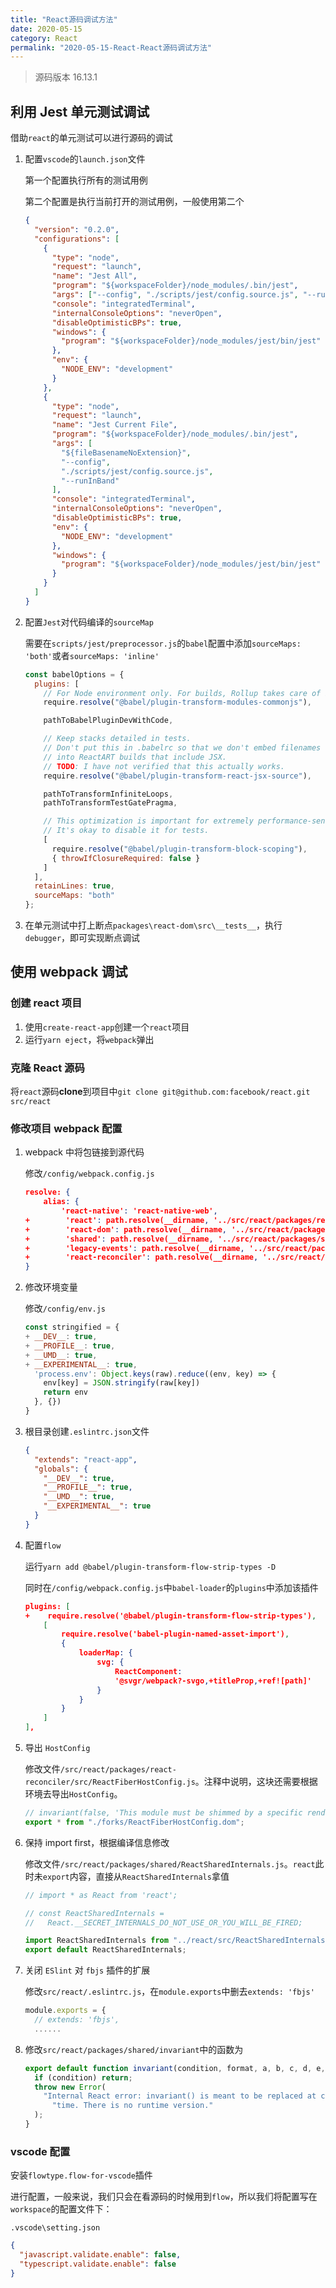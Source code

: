 ```yaml
---
title: "React源码调试方法"
date: 2020-05-15
category: React
permalink: "2020-05-15-React-React源码调试方法"
---
```


> 源码版本 16.13.1

## 利用 Jest 单元测试调试

借助`react`的单元测试可以进行源码的调试

1. 配置`vscode`的`launch.json`文件

   第一个配置执行所有的测试用例

   第二个配置是执行当前打开的测试用例，一般使用第二个

   ```json
   {
     "version": "0.2.0",
     "configurations": [
       {
         "type": "node",
         "request": "launch",
         "name": "Jest All",
         "program": "${workspaceFolder}/node_modules/.bin/jest",
         "args": ["--config", "./scripts/jest/config.source.js", "--runInBand"],
         "console": "integratedTerminal",
         "internalConsoleOptions": "neverOpen",
         "disableOptimisticBPs": true,
         "windows": {
           "program": "${workspaceFolder}/node_modules/jest/bin/jest"
         },
         "env": {
           "NODE_ENV": "development"
         }
       },
       {
         "type": "node",
         "request": "launch",
         "name": "Jest Current File",
         "program": "${workspaceFolder}/node_modules/.bin/jest",
         "args": [
           "${fileBasenameNoExtension}",
           "--config",
           "./scripts/jest/config.source.js",
           "--runInBand"
         ],
         "console": "integratedTerminal",
         "internalConsoleOptions": "neverOpen",
         "disableOptimisticBPs": true,
         "env": {
           "NODE_ENV": "development"
         },
         "windows": {
           "program": "${workspaceFolder}/node_modules/jest/bin/jest"
         }
       }
     ]
   }
   ```

2. 配置`Jest`对代码编译的`sourceMap`

   需要在`scripts/jest/preprocessor.js`的`babel`配置中添加`sourceMaps: 'both'`或者`sourceMaps: 'inline'`

   ```js {25}
   const babelOptions = {
     plugins: [
       // For Node environment only. For builds, Rollup takes care of ESM.
       require.resolve("@babel/plugin-transform-modules-commonjs"),

       pathToBabelPluginDevWithCode,

       // Keep stacks detailed in tests.
       // Don't put this in .babelrc so that we don't embed filenames
       // into ReactART builds that include JSX.
       // TODO: I have not verified that this actually works.
       require.resolve("@babel/plugin-transform-react-jsx-source"),

       pathToTransformInfiniteLoops,
       pathToTransformTestGatePragma,

       // This optimization is important for extremely performance-sensitive (e.g. React source).
       // It's okay to disable it for tests.
       [
         require.resolve("@babel/plugin-transform-block-scoping"),
         { throwIfClosureRequired: false }
       ]
     ],
     retainLines: true,
     sourceMaps: "both"
   };
   ```

3. 在单元测试中打上断点`packages\react-dom\src\__tests__`，执行`debugger`，即可实现断点调试

## 使用 webpack 调试

### 创建 react 项目

1. 使用`create-react-app`创建一个`react`项目
2. 运行`yarn eject`，将`webpack`弹出

### 克隆 React 源码

将`react`源码**clone**到项目中`git clone git@github.com:facebook/react.git src/react`

### 修改项目 webpack 配置

1. webpack 中将包链接到源代码

   修改`/config/webpack.config.js`

   ```json
   resolve: {
       alias: {
           'react-native': 'react-native-web',
   +        'react': path.resolve(__dirname, '../src/react/packages/react'),
   +        'react-dom': path.resolve(__dirname, '../src/react/packages/react-dom'),
   +        'shared': path.resolve(__dirname, '../src/react/packages/shared'),
   +        'legacy-events': path.resolve(__dirname, '../src/react/packages/legacy-events'),
   +        'react-reconciler': path.resolve(__dirname, '../src/react/packages/react-reconciler'),
   }
   ```

2. 修改环境变量

   修改`/config/env.js`

   ```js
   const stringified = {
   + __DEV__: true,
   + __PROFILE__: true,
   + __UMD__: true,
   + __EXPERIMENTAL__: true,
     'process.env': Object.keys(raw).reduce((env, key) => {
       env[key] = JSON.stringify(raw[key])
       return env
     }, {})
   }
   ```

3. 根目录创建`.eslintrc.json`文件

   ```json
   {
     "extends": "react-app",
     "globals": {
       "__DEV__": true,
       "__PROFILE__": true,
       "__UMD__": true,
       "__EXPERIMENTAL__": true
     }
   }
   ```

4. 配置`flow`

   运行`yarn add @babel/plugin-transform-flow-strip-types -D`

   同时在`/config/webpack.config.js`中`babel-loader`的`plugins`中添加该插件

   ```json
   plugins: [
   +	require.resolve('@babel/plugin-transform-flow-strip-types'),
       [
           require.resolve('babel-plugin-named-asset-import'),
           {
               loaderMap: {
                   svg: {
                       ReactComponent:
                       '@svgr/webpack?-svgo,+titleProp,+ref![path]'
                   }
               }
           }
       ]
   ],
   ```

5. 导出 `HostConfig`

   修改文件`/src/react/packages/react-reconciler/src/ReactFiberHostConfig.js`。注释中说明，这块还需要根据环境去导出`HostConfig`。

   ```js
   // invariant(false, 'This module must be shimmed by a specific renderer.');
   export * from "./forks/ReactFiberHostConfig.dom";
   ```

6. 保持 import first，根据编译信息修改

   修改文件`/src/react/packages/shared/ReactSharedInternals.js`。`react`此时未`export`内容，直接从`ReactSharedInternals`拿值

   ```js
   // import * as React from 'react';

   // const ReactSharedInternals =
   //   React.__SECRET_INTERNALS_DO_NOT_USE_OR_YOU_WILL_BE_FIRED;

   import ReactSharedInternals from "../react/src/ReactSharedInternals";
   export default ReactSharedInternals;
   ```

7. 关闭 `ESlint` 对 `fbjs` 插件的扩展

   修改`src/react/.eslintrc.js`，在`module.exports`中删去`extends: 'fbjs'`

   ```js
   module.exports = {
     // extends: 'fbjs',
     ......
   ```

8. 修改`src/react/packages/shared/invariant`中的函数为

   ```js
   export default function invariant(condition, format, a, b, c, d, e, f) {
     if (condition) return;
     throw new Error(
       "Internal React error: invariant() is meant to be replaced at compile " +
         "time. There is no runtime version."
     );
   }
   ```

### vscode 配置

安装`flowtype.flow-for-vscode`插件

进行配置，一般来说，我们只会在看源码的时候用到`flow`，所以我们将配置写在`workspace`的配置文件下：

`.vscode\setting.json`

```json
{
  "javascript.validate.enable": false,
  "typescript.validate.enable": false
}
```

